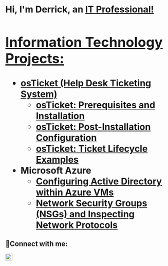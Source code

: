 <h1>Hi, I'm Derrick, an <a href="https://linkedin.com/in/Jderrickyoung">IT Professional!

<h2> Information Technology Projects:</h2>

- <b>osTicket (Help Desk Ticketing System)</b>
  - [osTicket: Prerequisites and Installation](https://github.com/jderrickyoung/osticket-prereqs)
  - [osTicket: Post-Installation Configuration](https://github.com/jderrickyoung/osTicket-post-install-config.git)
  - [osTicket: Ticket Lifecycle Examples](https://github.com/jderrickyoung/osTicket-ticket-lifetime-examples.git)
- <b>Microsoft Azure</b>
  - [Configuring Active Directory within Azure VMs](https://github.com/jderrickyoung/Azure-Config-Active-Directory.git)
  - [Network Security Groups (NSGs) and Inspecting Network Protocols](https://github.com/jderrickyoung/Azure-NSGs-inspecting-network-protocol.git)

<h2>🤳Connect with me:</h2>


[<img align="left" alt="Josh | LinkedIn" width="22px" src="https://cdn.jsdelivr.net/npm/simple-icons@v3/icons/linkedin.svg" />][linkedin]



[linkedin]: https://linkedin.com/in/Jderrickyoung

